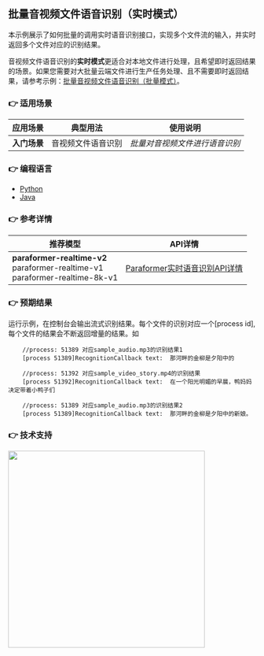 [comment]: # (title and brief introduction of the sample)
## 批量音视频文件语音识别（实时模式）
本示例展示了如何批量的调用实时语音识别接口，实现多个文件流的输入，并实时返回多个文件对应的识别结果。

音视频文件语音识别的**实时模式**更适合对本地文件进行处理，且希望即时返回结果的场景。如果您需要对大批量云端文件进行生产任务处理、且不需要即时返回结果，请参考示例：[批量音视频文件语音识别（批量模式）](../recognize_speech_from_files_by_batch_mode//)。

[comment]: # (list of scenarios of the sample)
### :point_right: 适用场景

| 应用场景    | 典型用法    | 使用说明              |
|---------|---------|-------------------|
| **入门场景**| 音视频文件语音识别	 | *批量对音视频文件进行语音识别*  |

[comment]: # (supported programming languages of the sample)
### :point_right: 编程语言
- [Python](./python)
- [Java](./java)

[comment]: # (model and interface of the sample)
### :point_right: 参考详情

| 推荐模型 | API详情 |
| ----- | ----- |
| **paraformer-realtime-v2**<br>paraformer-realtime-v1<br>paraformer-realtime-8k-v1 | [Paraformer实时语音识别API详情](https://help.aliyun.com/zh/model-studio/developer-reference/paraformer-real-time-speech-recognition-api) |


### :point_right: 预期结果

运行示例，在控制台会输出流式识别结果。每个文件的识别对应一个[process id], 每个文件的结果会不断返回增量的结果。如
```
    //process: 51389 对应sample_audio.mp3的识别结果1
    [process 51389]RecognitionCallback text:  那河畔的金柳是夕阳中的
    
    //process: 51392 对应sample_video_story.mp4的识别结果
    [process 51392]RecognitionCallback text:  在一个阳光明媚的早晨，鸭妈妈决定带着小鸭子们
    
    //process: 51389 对应sample_audio.mp3的识别结果2
    [process 51389]RecognitionCallback text:  那河畔的金柳是夕阳中的新娘。
```

[comment]: # (technical support of the sample)
### :point_right: 技术支持
<img src="https://dashscope.oss-cn-beijing.aliyuncs.com/samples/audio/group.png" width="400"/>
